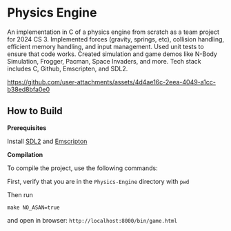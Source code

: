 # Physics Engine

An implementation in C of a physics engine from scratch as a team project for 2024 CS 3. Implemented forces (gravity, springs, etc), collision handling, efficient memory handling, and input management. Used unit tests to ensure that code works. Created simulation and game demos like N-Body Simulation, Frogger, Pacman, Space Invaders, and more. Tech stack includes C, Github, Emscripten, and SDL2.

https://github.com/user-attachments/assets/4d4ae16c-2eea-4049-a1cc-b38ed8bfa0e0


## How to Build

**Prerequisites**

Install [SDL2](https://formulae.brew.sh/formula/sdl2) and [Emscripton](https://emscripten.org/docs/getting_started/downloads.html)

**Compilation**

To compile the project, use the following commands:

First, verify that you are in the `Physics-Engine` directory with `pwd`

Then run
```
make NO_ASAN=true
```

and open in browser: `http://localhost:8000/bin/game.html`





